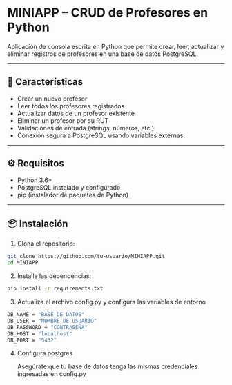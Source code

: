 # MINIAPP – CRUD de Profesores en Python

Aplicación de consola escrita en Python que permite crear, leer, actualizar y eliminar registros de profesores en una base de datos PostgreSQL.

---

## 🚀 Características

- Crear un nuevo profesor
- Leer todos los profesores registrados
- Actualizar datos de un profesor existente
- Eliminar un profesor por su RUT
- Validaciones de entrada (strings, números, etc.)
- Conexión segura a PostgreSQL usando variables externas

---


## ⚙️ Requisitos

- Python 3.6+
- PostgreSQL instalado y configurado
- pip (instalador de paquetes de Python)

---

## 📦 Instalación

1. Clona el repositorio:

```bash
git clone https://github.com/tu-usuario/MINIAPP.git
cd MINIAPP
```
2. Installa las dependencias:

```bash
pip install -r requirements.txt
```
3. Actualiza el archivo config.py y configura las variables de entorno

```bash
DB_NAME = "BASE_DE_DATOS"
DB_USER = "NOMBRE_DE_USUARIO"
DB_PASSWORD = "CONTRASEÑA"
DB_HOST = "localhost"
DB_PORT = "5432"
```

4. Configura postgres

    Asegúrate que tu base de datos tenga las mismas credenciales ingresadas en config.py